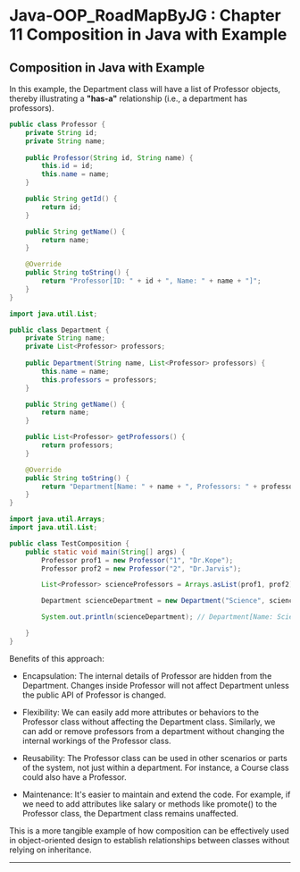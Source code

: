 # Java-OOP_RoadMapByJG : Chapter 11 Composition in Java with Example

## Composition in Java with Example
In this example, the Department class will have a list of Professor objects, thereby illustrating a <b>"has-a"</b> relationship (i.e., a department has professors).

```java
public class Professor {
    private String id;
    private String name;
    
    public Professor(String id, String name) {
        this.id = id;
        this.name = name;
    }

    public String getId() {
        return id;
    }

    public String getName() {
        return name;
    }

    @Override
    public String toString() {
        return "Professor[ID: " + id + ", Name: " + name + "]";
    }
}
```

```java
import java.util.List;

public class Department {
    private String name;
    private List<Professor> professors;
    
    public Department(String name, List<Professor> professors) {
        this.name = name;
        this.professors = professors;
    }

    public String getName() {
        return name;
    }

    public List<Professor> getProfessors() {
        return professors;
    }

    @Override
    public String toString() {
        return "Department[Name: " + name + ", Professors: " + professors + "]";
    }
}
```

```java
import java.util.Arrays;
import java.util.List;

public class TestComposition {
    public static void main(String[] args) {
        Professor prof1 = new Professor("1", "Dr.Kope");
        Professor prof2 = new Professor("2", "Dr.Jarvis");

        List<Professor> scienceProfessors = Arrays.asList(prof1, prof2);

        Department scienceDepartment = new Department("Science", scienceProfessors);

        System.out.println(scienceDepartment); // Department[Name: Science, Professors: [Professor[ID: 1, Name: Dr.Kope], Professor[ID: 2, Name: Dr.Jarvis]]]

    }
}
```

Benefits of this approach:

- Encapsulation: The internal details of Professor are hidden from the Department. Changes inside Professor will not affect Department unless the public API of Professor is changed.

- Flexibility: We can easily add more attributes or behaviors to the Professor class without affecting the Department class. Similarly, we can add or remove professors from a department without changing the internal workings of the Professor class.

- Reusability: The Professor class can be used in other scenarios or parts of the system, not just within a department. For instance, a Course class could also have a Professor.

- Maintenance: It's easier to maintain and extend the code. For example, if we need to add attributes like salary or methods like promote() to the Professor class, the Department class remains unaffected.

This is a more tangible example of how composition can be effectively used in object-oriented design to establish relationships between classes without relying on inheritance.

---